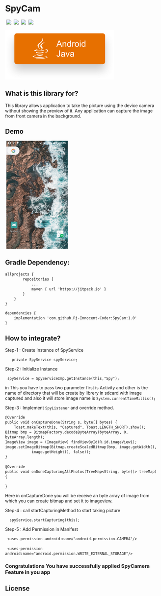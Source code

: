 # SpyCam

![]()
<img src="http://rj-innocent-coder.co.nf/images/github/version.svg">
![]()
<img src="http://rj-innocent-coder.co.nf/images/github/size.svg">
![]()
<img src="http://rj-innocent-coder.co.nf/images/github/api.svg">
![]()
<a href="https://www.paypal.me/InnocentCoder"><img src="http://rj-innocent-coder.co.nf/images/github/donate.svg"></a>


<a href="https://developer.android.com/"><img src="https://github.com/Rj-Innocent-Coder/SpyCam/blob/master/app/src/main/res/drawable-v24/Android_Java%402x.png"></a>

## What is this library for?
This library allows application to take the picture using the device camera without showing the preview of it. Any application can capture the image from front camera in the background.

## Demo
![]()
<img height="350px" width="200px" src="./demo.gif"></img>
## Gradle Dependency:
```
allprojects {
		repositories {
			...
			maven { url 'https://jitpack.io' }
		}
	}
}
```
```
dependencies {
    implementation 'com.github.Rj-Innocent-Coder:SpyCam:1.0'
}
```
## How to integrate?

Step-1 : Create Instance of SpyService 

       private SpyService spyService;
Step-2 : Initialize Instance 

     spyService = SpyServiceImp.getInstance(this,"Spy");
 in This you have to pass two parameter first is Activity and other is the name of directory that will be create by librery in sdcard with image captured and also it will store image name is ```System.currentTimeMillis(); ```
 
 Step-3 : Implement ```SpyListener``` and override method.
 
    @Override
    public void onCaptureDone(String s, byte[] bytes) {
        Toast.makeText(this, "Captured", Toast.LENGTH_SHORT).show();  
	Bitmap bmp = BitmapFactory.decodeByteArray(byteArray, 0, byteArray.length);
	ImageView image = (ImageView) findViewById(R.id.imageView1);
	image.setImageBitmap(Bitmap.createScaledBitmap(bmp, image.getWidth(),
                image.getHeight(), false));
    }

    @Override
    public void onDoneCapturingAllPhotos(TreeMap<String, byte[]> treeMap) {

    }
Here in onCaptureDone you will be receive an byte array of image from which you can create bitmap and set it to imageview.
     
 Step-4 : call startCapturingMethod to start taking picture
 
      spyService.startCapturing(this); 
     
Step-5 : Add Permission in Manifest

     <uses-permission android:name="android.permission.CAMERA"/>
    
     <uses-permission android:name="android.permission.WRITE_EXTERNAL_STORAGE"/>

### Congratulations You have successfully applied SpyCamera Feature in you app 

## License
